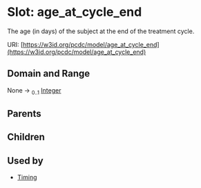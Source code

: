 
# Slot: age_at_cycle_end


The age (in days) of the subject at the end of the treatment cycle.

URI: [https://w3id.org/pcdc/model/age_at_cycle_end](https://w3id.org/pcdc/model/age_at_cycle_end)


## Domain and Range

None &#8594;  <sub>0..1</sub> [Integer](types/Integer.md)

## Parents


## Children


## Used by

 * [Timing](Timing.md)
